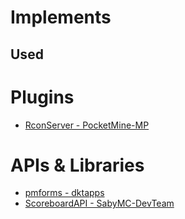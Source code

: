 # Implements

## Used
# Plugins
- [RconServer - PocketMine-MP](https://github.com/pmmp/RconServer)

# APIs & Libraries
- [pmforms - dktapps](https://github.com/dktapps-pm-pl/pmforms)
- [ScoreboardAPI - SabyMC-DevTeam](https://github.com/SabyMC/Implements/tree/main/src/scoreboard/ScoreboardAPI.php)
